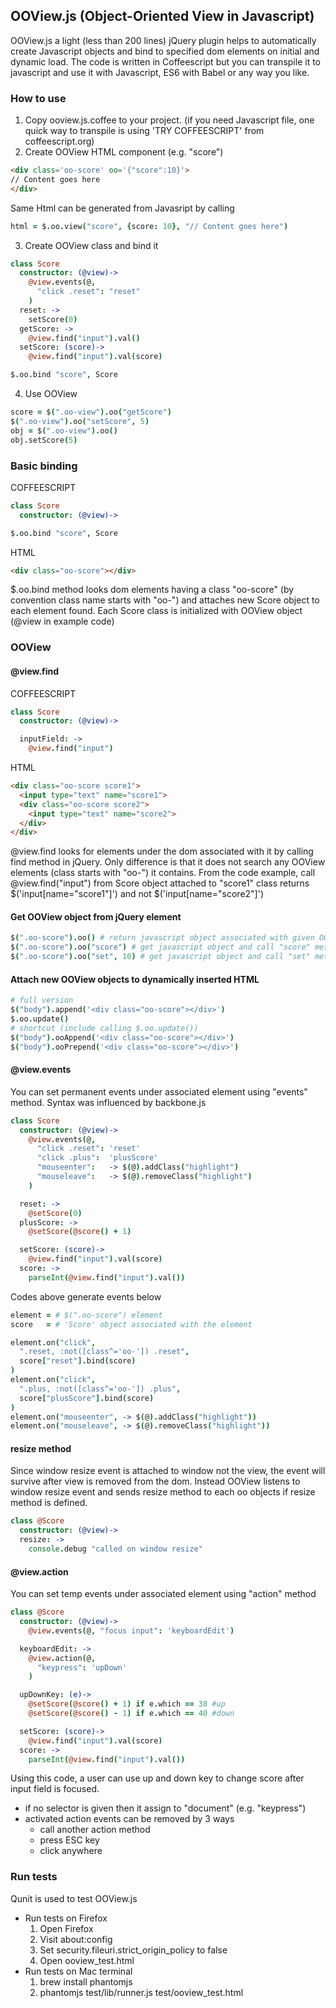 ## OOView.js (Object-Oriented View in Javascript)
OOView.js a light (less than 200 lines) jQuery plugin helps
to automatically create Javascript objects
and bind to specified dom elements on initial and dynamic load.
The code is written in Coffeescript but you can transpile it to javascript
and use it with Javascript, ES6 with Babel or any way you like.

### How to use
1. Copy ooview.js.coffee to your project.
(if you need Javascript file, one quick way to transpile is using
'TRY COFFEESCRIPT' from coffeescript.org)
2. Create OOView HTML component (e.g. "score")
```html
<div class='oo-score' oo='{"score":10}'>
// Content goes here
</div>
```
Same Html can be generated from Javasript by calling
```coffeescript
html = $.oo.view("score", {score: 10}, "// Content goes here")
```
3. Create OOView class and bind it
```coffeescript
class Score
  constructor: (@view)->
    @view.events(@,
      "click .reset": "reset"
    )
  reset: ->
    setScore(0)
  getScore: ->
    @view.find("input").val()
  setScore: (score)->
    @view.find("input").val(score)

$.oo.bind "score", Score
```

4. Use OOView
```coffeescript
score = $(".oo-view").oo("getScore")
$(".oo-view").oo("setScore", 5)
obj = $(".oo-view").oo()
obj.setScore(5)
```

### Basic binding
COFFEESCRIPT
```coffeescript
class Score
  constructor: (@view)->

$.oo.bind "score", Score
```
HTML
```html
<div class="oo-score"></div>
```
$.oo.bind method looks dom elements having a class "oo-score"
(by convention class name starts with "oo-") and attaches new Score object
to each element found.
Each Score class is initialized with OOView object (@view in example code)

### OOView
#### @view.find
COFFEESCRIPT
```coffeescript
class Score
  constructor: (@view)->

  inputField: ->
    @view.find("input")
```
HTML
```html
<div class="oo-score score1">
  <input type="text" name="score1">
  <div class="oo-score score2">
    <input type="text" name="score2">
  </div>
</div>
```
@view.find looks for elements under the dom associated with it by calling
find method in jQuery. Only difference is that it does not search any OOView
elements (class starts with "oo-") it contains.
From the code example, call @view.find("input") from Score object attached to
"score1" class returns $('input[name="score1"]') and not $('input[name="score2"]')

#### Get OOView object from jQuery element
```coffeescript
$(".oo-score").oo() # return javascript object associated with given OOView element
$(".oo-score").oo("score") # get javascript object and call "score" method
$(".oo-score").oo("set", 10) # get javascript object and call "set" method with one argument
```

#### Attach new OOView objects to dynamically inserted HTML
```coffeescript
# full version
$("body").append('<div class="oo-score"></div>')
$.oo.update()
# shortcut (include calling $.oo.update())
$("body").ooAppend('<div class="oo-score"></div>')
$("body").ooPrepend('<div class="oo-score"></div>')
```

#### @view.events
You can set permanent events under associated element using "events" method.
Syntax was influenced by backbone.js
```coffeescript
class Score
  constructor: (@view)->
    @view.events(@,
      "click .reset": 'reset'
      "click .plus":  'plusScore'
      "mouseenter":   -> $(@).addClass("highlight")
      "mouseleave":   -> $(@).removeClass("highlight")
    )

  reset: ->
    @setScore(0)
  plusScore: ->
    @setScore(@score() + 1)

  setScore: (score)->
    @view.find("input").val(score)
  score: ->
    parseInt(@view.find("input").val())
```
Codes above generate events below
```coffeescript
element = # $(".oo-score") element
score   = # 'Score' object associated with the element

element.on("click",
  ".reset, :not([class^='oo-']) .reset",
  score["reset"].bind(score)
)
element.on("click",
  ".plus, :not([class^='oo-']) .plus",
  score["plusScore"].bind(score)
)
element.on("mouseenter", -> $(@).addClass("highlight"))
element.on("mouseleave", -> $(@).removeClass("highlight"))
```

#### resize method
Since window resize event is attached to window not the view,
the event will survive after view is removed from the dom.
Instead OOView listens to window resize event and sends resize method to
each oo objects if resize method is defined.
```coffeescript
class @Score
  constructor: (@view)->
  resize: ->
    console.debug "called on window resize"
```

#### @view.action
You can set temp events under associated element using "action" method
```coffeescript
class @Score
  constructor: (@view)->
    @view.events(@, "focus input": 'keyboardEdit')

  keyboardEdit: ->
    @view.action(@,
      "keypress": 'upDown'
    )

  upDownKey: (e)->
    @setScore(@score() + 1) if e.which == 38 #up
    @setScore(@score() - 1) if e.which == 40 #down

  setScore: (score)->
    @view.find("input").val(score)
  score: ->
    parseInt(@view.find("input").val())
```
Using this code, a user can use up and down key to change score
after input field is focused.
* if no selector is given then it assign to "document" (e.g. "keypress")
* activated action events can be removed by 3 ways
  * call another action method
  * press ESC key
  * click anywhere

### Run tests
Qunit is used to test OOView.js
* Run tests on Firefox
  1. Open Firefox
  2. Visit about:config
  3. Set security.fileuri.strict_origin_policy to false
  4. Open ooview_test.html
* Run tests on Mac terminal
  1. brew install phantomjs
  2. phantomjs test/lib/runner.js test/ooview_test.html


